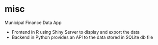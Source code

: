 # misc
Municipal Finance Data App

* Frontend in R using Shiny Server to display and export the data
* Backend in Python provides an API to the data stored in SQLite db file
